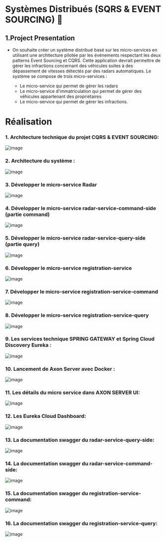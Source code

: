 # Systèmes Distribués (SQRS & EVENT SOURCING) :blue_car:

## 1.Project Presentation
 * On souhaite créer un système distribué basé sur les micro-services en utilisant une architecture pilotée
par les événements respectant les deux patterns Event Sourcing et CQRS. Cette application devrait
permettre de gérer les infractions concernant des véhicules suites à des dépassement de vitesses
détectés par des radars automatiques. Le système se compose de trois micro-services :

    - Le micro-service qui permet de gérer les radars
    - Le micro-service d’immatriculation qui permet de gérer des véhicules appartenant des propriétaires
    - Le micro-service qui permet de gérer les infractions.

# Réalisation

### 1.	Architecture technique du projet CQRS & EVENT SOURCING:

![image](https://user-images.githubusercontent.com/70094556/209481234-212efa14-1251-4e29-8447-2485ac4f9f83.png)

### 2. Architecture du système :  

![image](https://user-images.githubusercontent.com/70094556/209481386-fdee71ee-e572-4795-a23a-e7268f1d5f13.png)

### 3. Développer le micro-service Radar 
 
![image](https://user-images.githubusercontent.com/70094556/209481485-0a2693b0-b4fb-45f9-a36d-9264113c2fdc.png)

### 4. Développer le micro-service radar-service-command-side (partie command)

![image](https://user-images.githubusercontent.com/70094556/209481530-8e3e5a3d-a6ac-4c9c-b09a-46b38f8d8850.png)

### 5. Développer le micro-service radar-service-query-side (partie query)

![image](https://user-images.githubusercontent.com/70094556/209481557-17b77071-34ef-49e9-85ae-7e042f6da1f2.png)

### 6. Développer le micro-service registration-service

![image](https://user-images.githubusercontent.com/70094556/209481636-0988e9c1-c2a1-4bbf-ac34-6b5bccbdac96.png)

### 7. Développer le micro-service registration-service-command

![image](https://user-images.githubusercontent.com/70094556/209481680-d73d1a70-089a-489c-b8d0-e9ae912921af.png)

### 8. Développer le micro-service registration-service-query

![image](https://user-images.githubusercontent.com/70094556/209481700-4f8db52b-94ba-40ff-a6ec-8ce770136b44.png)

### 9. Les services technique SPRING GATEWAY et Spring Cloud Discovery Eureka :

![image](https://user-images.githubusercontent.com/70094556/209481768-ca4ecb4a-b1b7-4907-bf84-eaeb50eeb089.png)

### 10. Lancement de Axon Server avec Docker :

![image](https://user-images.githubusercontent.com/70094556/209482096-df1fb644-69a4-4e2c-91bc-859ee55e8d3d.png)

### 11. Les détails du micro service dans AXON SERVER UI:

![image](https://user-images.githubusercontent.com/70094556/209482031-aaf1b4ab-d6cf-4a4b-9c9c-30e38f1a17ce.png)

### 12. Les Eureka Cloud Dashboard:

![image](https://user-images.githubusercontent.com/70094556/209482139-228b0c08-3bcd-4d88-8950-3e7e5f2eebf8.png)

### 13. La documentation swagger du radar-service-query-side:

![image](https://user-images.githubusercontent.com/70094556/209482212-a53156be-d137-4646-b80f-ce2d612e37d1.png)

### 14. La documentation swagger du radar-service-command-side:

![image](https://user-images.githubusercontent.com/70094556/209483725-ab90498b-0e24-4bb9-9602-694e0368cd26.png)

### 15. La documentation swagger du registration-service-command:

![image](https://user-images.githubusercontent.com/70094556/209483796-ab74456d-b48f-4ce4-9650-2838634ebe89.png)

### 16. La documentation swagger du registration-service-query:

![image](https://user-images.githubusercontent.com/70094556/209483814-b59ed194-17cf-4008-a063-e99aa6b10445.png)

